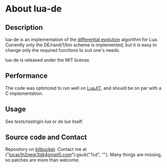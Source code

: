 # About lua-de

## Description

lua-de is an implementation of the [differential evolution][1]
algorithm for Lua. Currently only the DE/rand/1/bin scheme is
implemented, but it is easy to change only the required functions to
suit one's needs.

lua-de is released under the MIT license.

## Performance

The code was optimized to run well on [LuaJIT][2], and should be on par
with a C implementation.

## Usage

See _tests/rastrigin.lua_ or _de.lua_ itself.

## Source code and Contact

Repository on [bitbucket][3].
Contact me at ("lucas1h2negr3i@4gmail5.com"):gsub("%d", "").
Many things are missing, so patches are more than welcome.

[1]: http://dx.doi.org/10.1023%2FA%3A1008202821328
[2]: http://luajit.org/
[3]: https://bitbucket.org/lucashnegri/lua-de
